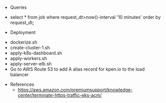 * Queries
-  select * from job where request_dt>now()-interval '10 minutes' order by request_dt; 

* Deployment
- dockerize.sh 
- create-cluster-1.sh
- apply-k8s-dashboard.sh
- apply-workers.sh
- apply-server-elb.sh
- Go to AWS Route 53 to add A alias record for kpen.io to the load balancer

* References
    - https://aws.amazon.com/premiumsupport/knowledge-center/terminate-https-traffic-eks-acm/
    
